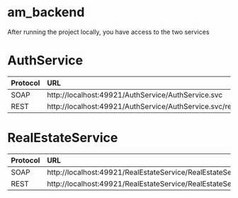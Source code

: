 am_backend
==========



After running the project locally, you have access to the two services


AuthService
==========
| Protocol | URL |
| ------------- | :----------- |
| SOAP | http://localhost:49921/AuthService/AuthService.svc |
| REST | http://localhost:49921/AuthService/AuthService.svc/rest/help |



RealEstateService
==========
| Protocol | URL |
| ------------- | :----------- |
| SOAP | http://localhost:49921/RealEstateService/RealEstateService.svc |
| REST | http://localhost:49921/RealEstateService/RealEstateService.svc/rest/help |
